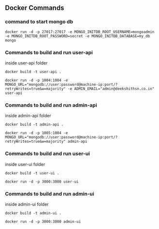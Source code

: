 ## Docker Commands 

### command to start mongo db 

```
docker run -d -p 27017:27017 -e MONGO_INITDB_ROOT_USERNAME=mongoadmin -e MONGO_INITDB_ROOT_PASSWORD=secret -e MONGO_INITDB_DATABASE=my_db mongo
```

### Commands to build and run user-api 

inside user-api folder 

```
docker build -t user-api .
``` 

```
docker run -d -p 1004:1004 -e MONGO_URL="mongodb://user:password@machine-ip:port/?retryWrites=true&w=majority" -e ADMIN_EMAIL="admin@deekshithsn.co.in" user-api 
```

### Commands to build and run admin-api 

inside admin-api folder 

```
docker build -t admin-api .
``` 

```
docker run -d -p 1005:1004 -e MONGO_URL="mongodb://user:password@machine-ip:port/?retryWrites=true&w=majority" admin-api 
```

### Commands to build and run user-ui 

inside user-ui folder 

```
docker build -t user-ui .
``` 

```
docker run -d -p 3000:3000 user-ui 
```

### Commands to build and run admin-ui 

inside admin-ui folder 

```
docker build -t admin-ui .
``` 

```
docker run -d -p 3000:3000 admin-ui 
```
